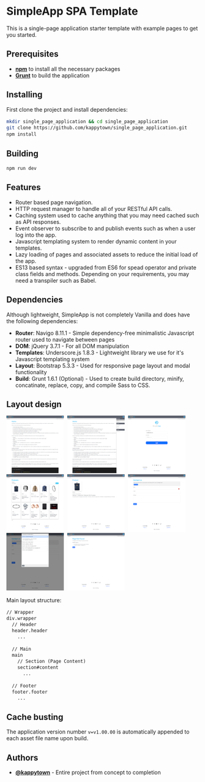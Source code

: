 # SimpleApp SPA Template
This is a single-page application starter template with example pages to get you started.

## Prerequisites
- [**npm**](https://www.npmjs.com/) to install all the necessary packages
- [**Grunt**](https://gruntjs.com) to build the application

## Installing
First clone the project and install dependencies:
```bash
mkdir single_page_application && cd single_page_application
git clone https://github.com/kappytown/single_page_application.git
npm install
```

## Building
```bash
npm run dev
```

## Features
- Router based page navigation.
- HTTP request manager to handle all of your RESTful API calls.
- Caching system used to cache anything that you may need cached such as API responses.
- Event observer to subscribe to and publish events such as when a user log into the app.
- Javascript templating system to render dynamic content in your templates.
- Lazy loading of pages and associated assets to reduce the initial load of the app.
- ES13 based syntax - upgraded from ES6 for spead operator and private class fields and methods. Depending on your requirements, you may need a transpiler such as Babel.

## Dependencies
Although lightweight, SimpleApp is not completely Vanilla and does have the following dependencies:

- **Router**:
Navigo 8.11.1 - Simple dependency-free minimalistic Javascript router used to navigate between pages
- **DOM**:
jQuery 3.7.1 - For all DOM manipulation
- **Templates**:
Underscore.js 1.8.3 - Lightweight library we use for it's Javascript templating system
- **Layout**:
Bootstrap 5.3.3 - Used for responsive page layout and modal functionality
- **Build**:
Grunt 1.6.1 (Optional) - Used to create build directory, minify, concatinate, replace, copy, and compile Sass to CSS.

## Layout design
<img src="readme-images/home.png" width="150" height="150" alt="Home Page" title="Home Page" style="margin-right: 5px;"/> <img src="readme-images/home_menu.png" width="150" height="150" alt="Home with Menu Page" title="Home wth Menu Page" style="margin-right: 5px;"/> <img src="readme-images/login.png" width="150" height="150" alt="Login Page" title="Login Page" style="margin-right: 5px;"/> <img src="readme-images/products.png" width="150" height="150" alt="Products Page" title="Products Page" style="margin-right: 5px;"/> <img src="readme-images/product_details.png" width="150" height="150" alt="Product Details Page" title="Product Details Page" style="margin-right: 5px;"/> <img src="readme-images/contact_us.png" width="150" height="150" alt="Contact Us Page" title="Contact Us Page" style="margin-right: 5px;"/> <img src="readme-images/contact_us_modal.png" width="150" height="150" alt="Contact Us Page with Modal" title="Contact Us Page with Modal" style="margin-right: 5px;"/> <img src="readme-images/page_not_found.png" width="150" height="150" alt="Page Not Found Page" title="Page Not Found Page"/>

Main layout structure:
```pug
// Wrapper
div.wrapper
  // Header
  header.header
    ...

  // Main
  main
    // Section (Page Content)
    section#content
      ...

  // Footer
  footer.footer
    ...
```

## Cache busting
The application version number `v=v1.00.00` is automatically appended to each asset file name upon build.

## Authors
- [**@kappytown**](https://github.com/kappytown) - Entire project from concept to completion
